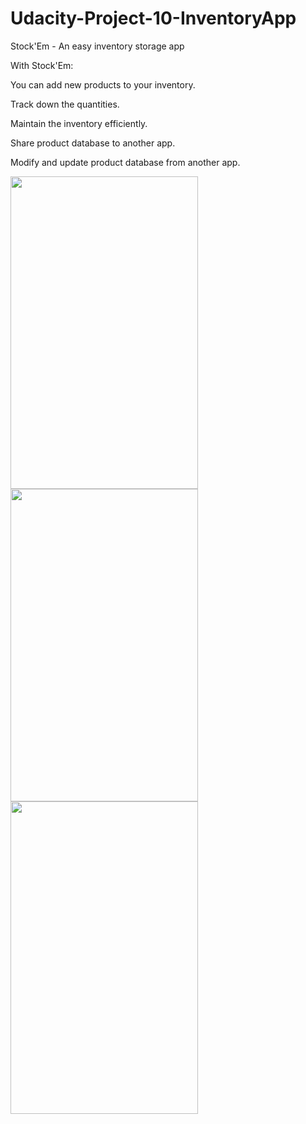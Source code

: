 # Udacity-Project-10-InventoryApp
Stock'Em - An easy inventory storage app

With Stock'Em:

You can add new products to your inventory.

Track down the quantities.

Maintain the inventory efficiently.

Share product database to another app.

Modify and update product database from another app.

  


<img src="https://cloud.githubusercontent.com/assets/20600377/20958732/1eb7a328-bc7d-11e6-872f-65928bc85ee4.png" alt="" width="300" height="500">
<img src="https://cloud.githubusercontent.com/assets/20600377/20958734/1ebb8cd6-bc7d-11e6-893e-d1b49767c328.png" alt="" width="300" height="500">
<img src="https://cloud.githubusercontent.com/assets/20600377/20958733/1eb9d9e0-bc7d-11e6-949a-0a7d274e3d5b.png" alt="" width="300" height="500">
